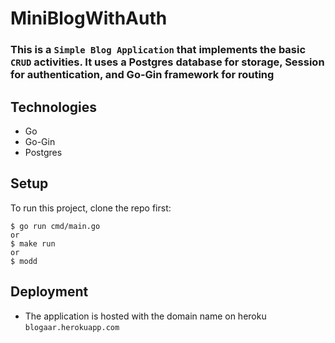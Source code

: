 # MiniBlogWithAuth
### This is a `Simple Blog Application` that implements the basic `CRUD` activities. It uses a Postgres database for storage, Session for authentication, and Go-Gin framework for routing

## Technologies
* Go
* Go-Gin
* Postgres

## Setup
To run this project, clone the repo first:

```
$ go run cmd/main.go
or
$ make run
or
$ modd
```

## Deployment
* The application is hosted with the domain name on heroku `blogaar.herokuapp.com`
